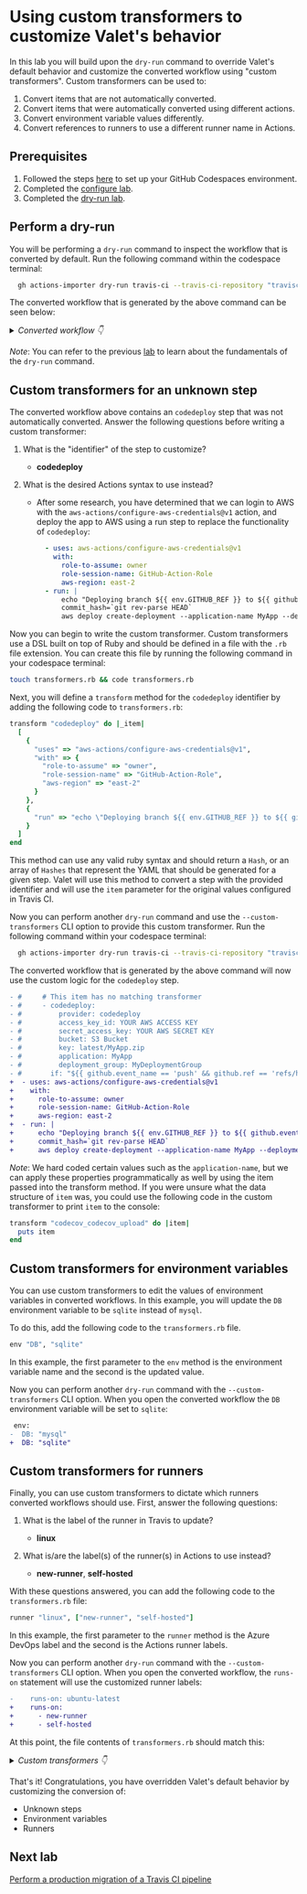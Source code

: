 # Using custom transformers to customize Valet's behavior

In this lab you will build upon the `dry-run` command to override Valet's default behavior and customize the converted workflow using "custom transformers". Custom transformers can be used to:

1. Convert items that are not automatically converted.
2. Convert items that were automatically converted using different actions.
3. Convert environment variable values differently.
4. Convert references to runners to use a different runner name in Actions.

## Prerequisites

1. Followed the steps [here](./readme.md#configure-your-codespace) to set up your GitHub Codespaces environment.
2. Completed the [configure lab](./1-configure.md#configuring-credentials).
3. Completed the [dry-run lab](./3-dry-run.md).

## Perform a dry-run

You will be performing a `dry-run` command to inspect the workflow that is converted by default. Run the following command within the codespace terminal:

```bash
  gh actions-importer dry-run travis-ci --travis-ci-repository "travisci-deploy-example" --output-dir tmp/dry-run
```

The converted workflow that is generated by the above command can be seen below:

<details>
  <summary><em>Converted workflow 👇</em></summary>

```yaml
name: valet-labs/travisci-deploy-example
on:
  push:
    branches:
    - "**/*"
  pull_request:
concurrency:
#   # This item has no matching transformer
#   maximum_number_of_builds: 0
env:
  DB: mysql
jobs:
  test:
    runs-on: ubuntu-latest
    steps:
    - name: checkout
      uses: actions/checkout@v2
    - run: gem install bundler
    - run: bundle install --jobs=3 --retry=3
    - run: rake
    - run: echo 'ready?'
#     # This item has no matching transformer
#     - codedeploy:
#         provider: codedeploy
#         access_key_id: YOUR AWS ACCESS KEY
#         secret_access_key: YOUR AWS SECRET KEY
#         bucket: S3 Bucket
#         key: latest/MyApp.zip
#         application: MyApp
#         deployment_group: MyDeploymentGroup
#       if: "${{ github.event_name == 'push' && github.ref == 'refs/heads/main' }}"
    - run: "./after_deploy_1.sh"
    - run: "./after_deploy_2.sh"
    - uses: desiderati/github-action-pushover@v1
      with:
        job-status: "${{ job.status }}"
        pushover-api-token: '12345'
        pushover-user-key: "${{ secrets.PUSHOVER_USER_KEY }}"
      if: "${{ github.event_name != 'pull_request' }}"

```

</details>

_Note_: You can refer to the previous [lab](./3-dry-run.md) to learn about the fundamentals of the `dry-run` command.

## Custom transformers for an unknown step

The converted workflow above contains an `codedeploy` step that was not automatically converted. Answer the following questions before writing a custom transformer:

1. What is the "identifier" of the step to customize?
    - __codedeploy__

2. What is the desired Actions syntax to use instead?
    - After some research, you have determined that we can login to AWS with the `aws-actions/configure-aws-credentials@v1` action, and deploy the app to AWS using a run step to replace the functionality of `codedeploy`:

      ```yaml
        - uses: aws-actions/configure-aws-credentials@v1
          with:
            role-to-assume: owner
            role-session-name: GitHub-Action-Role
            aws-region: east-2
        - run: |
            echo "Deploying branch ${{ env.GITHUB_REF }} to ${{ github.event.inputs.environment }}"
            commit_hash=`git rev-parse HEAD`
            aws deploy create-deployment --application-name MyApp --deployment-group-name MyDeploymentGroup --github-location repository=$GITHUB_REPOSITORY,commitId=$commit_hash --ignore-application-stop-failures
      ```

Now you can begin to write the custom transformer. Custom transformers use a DSL built on top of Ruby and should be defined in a file with the `.rb` file extension. You can create this file by running the following command in your codespace terminal:

```bash
touch transformers.rb && code transformers.rb
```

Next, you will define a `transform` method for the `codedeploy` identifier by adding the following code to `transformers.rb`:

```ruby
transform "codedeploy" do |_item|
  [
    {
      "uses" => "aws-actions/configure-aws-credentials@v1",
      "with" => {
        "role-to-assume" => "owner",
        "role-session-name" => "GitHub-Action-Role",
        "aws-region" => "east-2"
      }
    },
    {
      "run" => "echo \"Deploying branch ${{ env.GITHUB_REF }} to ${{ github.event.inputs.environment }}\"\ncommit_hash=`git rev-parse HEAD`\naws deploy create-deployment --application-name MyApp --deployment-group-name MyDeploymentGroup --github-location repository=$GITHUB_REPOSITORY,commitId=$commit_hash --ignore-application-stop-failures\n"
    }
  ]
end
```

This method can use any valid ruby syntax and should return a `Hash`, or an array of `Hashes` that represent the YAML that should be generated for a given step. Valet will use this method to convert a step with the provided identifier and will use the `item` parameter for the original values configured in Travis CI.

Now you can perform another `dry-run` command and use the `--custom-transformers` CLI option to provide this custom transformer. Run the following command within your codespace terminal:

```bash
  gh actions-importer dry-run travis-ci --travis-ci-repository "travisci-deploy-example" --output-dir tmp/travis/dry-run --custom-transformers transformers.rb
```

The converted workflow that is generated by the above command will now use the custom logic for the `codedeploy` step.

```diff
- #     # This item has no matching transformer
- #     - codedeploy:
- #         provider: codedeploy
- #         access_key_id: YOUR AWS ACCESS KEY
- #         secret_access_key: YOUR AWS SECRET KEY
- #         bucket: S3 Bucket
- #         key: latest/MyApp.zip
- #         application: MyApp
- #         deployment_group: MyDeploymentGroup
- #       if: "${{ github.event_name == 'push' && github.ref == 'refs/heads/main' }}"
+  - uses: aws-actions/configure-aws-credentials@v1
+    with:
+      role-to-assume: owner
+      role-session-name: GitHub-Action-Role
+      aws-region: east-2
+  - run: |
+      echo "Deploying branch ${{ env.GITHUB_REF }} to ${{ github.event.inputs.environment }}"
+      commit_hash=`git rev-parse HEAD`
+      aws deploy create-deployment --application-name MyApp --deployment-group-name MyDeploymentGroup --github-location repository=$GITHUB_REPOSITORY,commitId=$commit_hash --ignore-application-stop-failures
```

_Note_: We hard coded certain values such as the `application-name`, but we can apply these properties programmatically as well by using the item passed into the transform method. If you were unsure what the data structure of `item` was, you could use the following code in the custom transformer to print `item` to the console:

```ruby
transform "codecov_codecov_upload" do |item|
  puts item
end
```

## Custom transformers for environment variables

You can use custom transformers to edit the values of environment variables in converted workflows. In this example, you will update the `DB` environment variable to be `sqlite` instead of `mysql`.

To do this, add the following code to the `transformers.rb` file.

```ruby
env "DB", "sqlite"
```

In this example, the first parameter to the `env` method is the environment variable name and the second is the updated value.

Now you can perform another `dry-run` command with the `--custom-transformers` CLI option.  When you open the converted workflow the `DB` environment variable will be set to `sqlite`:

```diff
 env:
-  DB: "mysql"
+  DB: "sqlite"
```

## Custom transformers for runners

Finally, you can use custom transformers to dictate which runners converted workflows should use. First, answer the following questions:

1. What is the label of the runner in Travis to update?
    - __linux__

2. What is/are the label(s) of the runner(s) in Actions to use instead?
    - __new-runner__, __self-hosted__

With these questions answered, you can add the following code to the `transformers.rb` file:

```ruby
runner "linux", ["new-runner", "self-hosted"]
```

In this example, the first parameter to the `runner` method is the Azure DevOps label and the second is the Actions runner labels.

Now you can perform another `dry-run` command with the `--custom-transformers` CLI option.  When you open the converted workflow, the `runs-on` statement will use the customized runner labels:

```diff
-    runs-on: ubuntu-latest
+    runs-on:
+      - new-runner
+      - self-hosted
```

At this point, the file contents of `transformers.rb` should match this:

<details>
  <summary><em>Custom transformers 👇</em></summary>

```ruby
transform "codedeploy" do |_item|
  [
      {
      "uses": "aws-actions/configure-aws-credentials@v1",
      "with": {
          "role-to-assume": "owner",
          "role-session-name": "GitHub-Action-Role",
          "aws-region": "east-2"
          }
      },
      {
      "run": "echo \"Deploying branch ${{ env.GITHUB_REF }} to ${{ github.event.inputs.environment }}\"\ncommit_hash=`git rev-parse HEAD`\naws deploy create-deployment --application-name MyApp --deployment-group-name MyDeploymentGroup --github-location repository=$GITHUB_REPOSITORY,commitId=$commit_hash --ignore-application-stop-failures\n"
      }
  ]
end

env "DB", "sqlite"

runner "linux", ["new-runner", "self-hosted"]
```

</details>

That's it! Congratulations, you have overridden Valet's default behavior by customizing the conversion of:

- Unknown steps
- Environment variables
- Runners

## Next lab

[Perform a production migration of a Travis CI pipeline](5-migrate.md)
